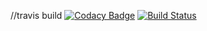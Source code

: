 //travis build
[![Codacy Badge](https://api.codacy.com/project/badge/Grade/32e95e094b974e1aaae618b2eec0c529)](https://app.codacy.com/app/patilvikranthreddy/firstrepository?utm_source=github.com&utm_medium=referral&utm_content=patilvikranthreddy/firstrepository&utm_campaign=Badge_Grade_Dashboard)
[![Build Status](https://travis-ci.org/patilvikranthreddy/firstrepository.svg?branch=master)](https://travis-ci.org/patilvikranthreddy/firstrepository)
